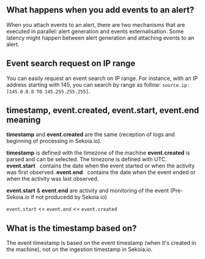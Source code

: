 ## What happens when you add events to an alert? 
When you attach events to an alert, there are two mechanisms that are executed in parallel: alert generation and events externalisation.
Some latency might happen between alert generation and attaching events to an alert.

## Event search request on IP range
You can easily request an event search on IP range. For instance, with an IP address starting with 145, you can search by range as follow: `source.ip:[145.0.0.0 TO 145.255.255.255]`. 

## timestamp, event.created, event.start, event.end meaning

**timestamp** and **event.created** are the same (reception of logs and beginning of processing in Sekoia.io).

**timestamp** is defined with the timezone of the machine
**event.created** is parsed and can be selected. The timezone is defined with UTC.
**event.start**   contains the date when the event started or when the activity was first observed.
**event.end**   contains the date when the event ended or when the activity was last observed.

**event.start** & **event.end** are activity and monitoring of the event (Pre-Sekoia.io if not producedd by Sekoia.io)

`event.start` <= `event.end` <= `event.created`

## What is the timestamp based on?
The event timestamp is based on the event timestamp (when it's created in the machine), not on the ingestion timestamp in Sekoia.io. 
